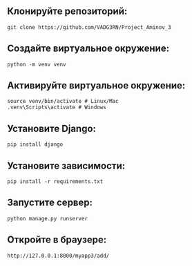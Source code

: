 ## Клонируйте репозиторий: 
    git clone https://github.com/VADG3RN/Project_Aminov_3 

## Создайте виртуальное окружение: 
    python -m venv venv 
## Активируйте виртуальное окружение: 
    source venv/bin/activate # Linux/Mac
    .venv\Scripts\activate # Windows

## Установите Django: 
    pip install django

## Установите зависимости: 
    pip install -r requirements.txt

## Запустите сервер: 
    python manage.py runserver

## Откройте в браузере: 
    http://127.0.0.1:8000/myapp3/add/

